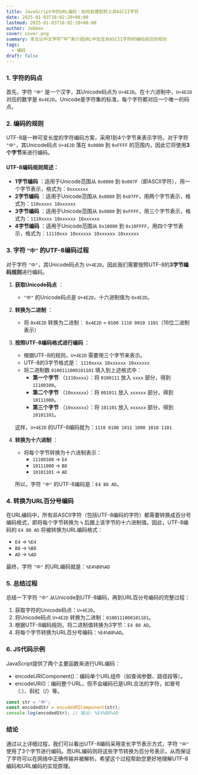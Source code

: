 ```yaml
---
title: JavaScript中的URL编码：如何处理和转义非ASCII字符
date: 2025-01-03T18:02:20+08:00
lastmod: 2025-01-03T18:02:20+08:00
author: Jebben
cover: cover.png
summary: 本文以中文字符“中”来介绍URL中包含非ASCII字符时编码背后的规则
tags:
  - 编码
draft: false
---
```

### 1. **字符的码点**

首先，字符 `"中"` 是一个汉字，其Unicode码点为 `U+4E2D`。在十六进制中，`U+4E2D` 对应的数字是 `0x4E2D`。Unicode是字符集的标准，每个字符都对应一个唯一的码点。

### 2. **编码的规则**

UTF-8是一种可变长度的字符编码方案，采用1到4个字节来表示字符。对于字符 `"中"`，其Unicode码点 `U+4E2D` 落在 `0x0800` 到 `0xFFFF` 的范围内，因此它将使用**3个字节**来进行编码。

#### UTF-8编码规则简述：

* **1字节编码** ：适用于Unicode范围从 `0x0000` 到 `0x007F`（即ASCII字符），用一个字节表示，格式为：`0xxxxxxx`
* **2字节编码** ：适用于Unicode范围从 `0x0080` 到 `0x07FF`，用两个字节表示，格式为：`110xxxxx 10xxxxxx`
* **3字节编码** ：适用于Unicode范围从 `0x0800` 到 `0xFFFF`，用三个字节表示，格式为：`1110xxxx 10xxxxxx 10xxxxxx`
* **4字节编码** ：适用于Unicode范围从 `0x10000` 到 `0x10FFFF`，用四个字节表示，格式为：`11110xxx 10xxxxxx 10xxxxxx 10xxxxxx`

### 3. **字符 `"中"` 的UTF-8编码过程**

对于字符 `"中"`，其Unicode码点为 `U+4E2D`，因此我们需要按照UTF-8的**3字节编码规则**进行编码。

1. **获取Unicode码点** ：
   
   * `"中"` 的Unicode码点是 `U+4E2D`，十六进制值为 `0x4E2D`。
2. **转换为二进制** ：
   
   * 将 `0x4E2D` 转换为二进制：
     `0x4E2D` = `0100 1110 0010 1101`（16位二进制表示）
3. **按照UTF-8编码格式进行编码** ：
   
   * 根据UTF-8的规则，`U+4E2D` 需要用三个字节来表示。
   * UTF-8的3字节格式是：
     `1110xxxx 10xxxxxx 10xxxxxx`
   * 将二进制数 `0100111000101101` 填入到上述格式中：
     * **第一个字节** （`1110xxxx`）：将 `0100111` 放入 `xxxx` 部分，得到 `11100100`。
     * **第二个字节** （`10xxxxxx`）：将 `001011` 放入 `xxxxxx` 部分，得到 `10111000`。
     * **第三个字节** （`10xxxxxx`）：将 `101101` 放入 `xxxxxx` 部分，得到 `10101101`。
   
   这样，`U+4E2D` 的UTF-8编码就为：`1110 0100 1011 1000 1010 1101`
4. **转换为十六进制** ：
   
   * 将每个字节转换为十六进制表示：
     * `11100100` → `E4`
     * `10111000` → `B8`
     * `10101101` → `AD`
   
   所以，字符 `"中"` 的UTF-8编码是：`E4 B8 AD`。

### 4. **转换为URL百分号编码**

在URL编码中，所有非ASCII字符（包括UTF-8编码的字符）都需要转换成百分号编码格式，即将每个字节转换为 `%` 后跟上该字节的十六进制值。因此，UTF-8编码的 `E4 B8 AD` 将被转换为URL编码格式：

* `E4` → `%E4`
* `B8` → `%B8`
* `AD` → `%AD`

最终，字符 `"中"` 的URL编码就是：`%E4%B8%AD`

### 5. **总结过程**

总结一下字符 `"中"` 从Unicode到UTF-8编码，再到URL百分号编码的完整过程：

1. 获取字符的Unicode码点：`U+4E2D`。
2. 将Unicode码点 `U+4E2D` 转换为二进制：`0100111000101101`。
3. 根据UTF-8编码规则，将二进制值转换为3字节：`E4 B8 AD`。
4. 将每个字节转换为URL百分号编码：`%E4%B8%AD`。

### 6. **JS代码示例**

JavaScript提供了两个主要函数来进行URL编码：

- encodeURIComponent()：编码单个URL组件（如查询参数、路径段等）。
- encodeURI()：编码整个URL，但不会编码已是URL合法的字符，如冒号（:）、斜杠（/）等。

```js
const str = '中';
const encodedStr = encodeURIComponent(str);
console.log(encodedStr); // 输出: %E4%B8%AD
```

### 结论

通过以上详细过程，我们可以看出UTF-8编码采用变长字节表示方式，字符 `"中"` 使用了3个字节进行编码。而URL编码则将这些字节转换为百分号表示，从而保证了字符可以在网络中正确传输并被解析。希望这个过程帮助您更好地理解UTF-8编码和URL编码的实现原理。
